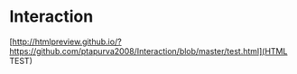 # Interaction

[http://htmlpreview.github.io/?https://github.com/ptapurva2008/Interaction/blob/master/test.html](HTML TEST)